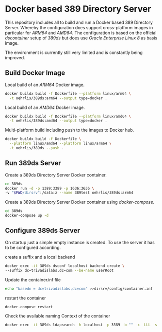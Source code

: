 # Docker based 389 Directory Server

This repository includes all to build and run a Docker based 389 Directory Server.
Whereby the configuration does support cross-platform images in particular for
*ARM64* and *AMD64*. The configuration is based on the official *dscontainer* setup
of *389ds* but does use *Oracle Enterprise Linux 8* as basis image.

The environment is currently still very limited and is constantly being improved.

## Build Docker Image

Local build of an *ARM64* Docker image.

```bash
docker buildx build -f Dockerfile --platform linux/arm64 \
  -t oehrlis/389ds:arm64 --output type=docker .
```

Local build of an *AMD64* Docker image.

```bash
docker buildx build -f Dockerfile --platform linux/amd64 \
  -t oehrlis/389ds:amd64 --output type=docker .
```

Multi-platform build including push to the images to Docker hub.

```bash
docker buildx build -f Dockerfile \
  --platform linux/amd64 --platform linux/arm64 \
  -t oehrlis/389ds --push .
```

## Run 389ds Server

Create a 389ds Directory Server Docker container.

```bash
cd 389ds
docker run -d -p 1389:3389 -p 1636:3636 \
-v "$PWD/dirsrv":/data:z --name 389test oehrlis/389ds:arm64
```

Create a 389ds Directory Server Docker container using *docker-compose*.

```bash
cd 389ds
docker-compose up -d
```

## Configure 389ds Server

On startup just a simple empty instance is created. To use the server it has to
be configured according.

create a suffix and a local backend

```bash
docker exec -it 389ds dsconf localhost backend create \
--suffix dc=trivadislabs,dc=com --be-name userRoot
```

Update the container.inf file

```bash
echo "basedn = dc=trivadislabs,dc=com" >>dirsrv/config/container.inf
```

restart the container

```bash
docker-compose restart
```

Check the available naming Context of the container

```bash
docker exec -it 389ds ldapsearch -h localhost -p 3389 -b "" -x -LLL -s base namingContexts
```
